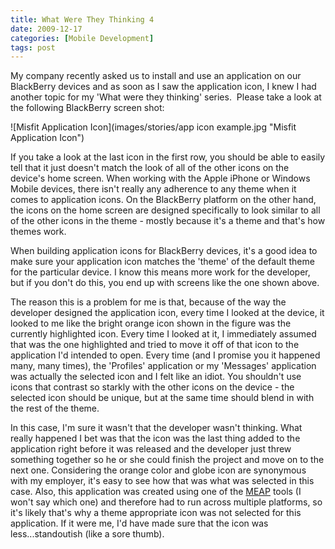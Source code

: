```yaml
---
title: What Were They Thinking 4
date: 2009-12-17
categories: [Mobile Development]
tags: post
---
```


My company recently asked us to install and use an application on our BlackBerry devices and as soon as I saw the application icon, I knew I had another topic for my 'What were they thinking' series.  Please take a look at the following BlackBerry screen shot:

![Misfit Application Icon](images/stories/app icon example.jpg "Misfit Application Icon")

If you take a look at the last icon in the first row, you should be able to easily tell that it just doesn't match the look of all of the other icons on the device's home screen. When working with the Apple iPhone or Windows Mobile devices, there isn't really any adherence to any theme when it comes to application icons. On the BlackBerry platform on the other hand, the icons on the home screen are designed specifically to look similar to all of the other icons in the theme - mostly because it's a theme and that's how themes work.

When building application icons for BlackBerry devices, it's a good idea to make sure your application icon matches the 'theme' of the default theme for the particular device. I know this means more work for the developer, but if you don't do this, you end up with screens like the one shown above.

The reason this is a problem for me is that, because of the way the developer designed the application icon, every time I looked at the device, it looked to me like the bright orange icon shown in the figure was the currently highlighted icon. Every time I looked at it, I immediately assumed that was the one highlighted and tried to move it off of that icon to the application I'd intended to open. Every time (and I promise you it happened many, many times), the 'Profiles' application or my 'Messages' application was actually the selected icon and I felt like an idiot. You shouldn't use icons that contrast so starkly with the other icons on the device - the selected icon should be unique, but at the same time should blend in with the rest of the theme.

In this case, I'm sure it wasn't that the developer wasn't thinking. What really happened I bet was that the icon was the last thing added to the application right before it was released and the developer just threw something together so he or she could finish the project and move on to the next one. Considering the orange color and globe icon are synonymous with my employer, it's easy to see how that was what was selected in this case. Also, this application was created using one of the [MEAP](http://www.slideshare.net/iAnywhere/2008-dec-gartner-mq-meap-sy-slides) tools (I won't say which one) and therefore had to run across multiple platforms, so it's likely that's why a theme appropriate icon was not selected for this application. If it were me, I'd have made sure that the icon was less...standoutish (like a sore thumb).